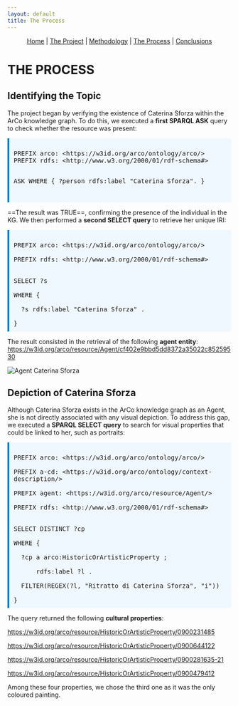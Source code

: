 ```yaml
---
layout: default
title: The Process
---
```


<div style="text-align: center; margin-bottom: 20px;">
  <a href="index.html">Home</a> |
  <a href="theproject">The Project</a> |
  <a href="methodology.html">Methodology</a> |
  <a href="theprocess.html">The Process</a> |
  <a href="conclusions.html">Conclusions</a>
</div>

# THE PROCESS

## Identifying the Topic

The project began by verifying the existence of Caterina Sforza within the ArCo knowledge graph. To do this, we executed a **first SPARQL ASK** query to check whether the resource was present:

<div style="border-left: 4px solid #007acc; background-color: #f0f8ff; padding: 10px; margin: 1em 0; font-family: monospace; white-space: pre-wrap;">
PREFIX arco: &lt;https://w3id.org/arco/ontology/arco/&gt;
PREFIX rdfs: &lt;http://www.w3.org/2000/01/rdf-schema#&gt;

ASK
WHERE {
  ?person rdfs:label "Caterina Sforza".
}
</div>

==The result was TRUE==, confirming the presence of the individual in the KG.
We then performed a **second SELECT query** to retrieve her unique IRI:

<div style="border-left: 4px solid #007acc; background-color: #f0f8ff; padding: 10px; margin: 1em 0; font-family: monospace; white-space: pre-wrap;">
PREFIX arco: &lt;https://w3id.org/arco/ontology/arco/&gt;<br>
PREFIX rdfs: &lt;http://www.w3.org/2000/01/rdf-schema#&gt;<br><br>
SELECT ?s<br>
WHERE {<br>
  ?s rdfs:label "Caterina Sforza" .<br>
}
</div>

The result consisted in the retrieval of the following **agent entity**: https://w3id.org/arco/resource/Agent/cf402e9bbd5dd8372a35022c85259530

![Agent Caterina Sforza](agent_caterina_arco)

## Depiction of Caterina Sforza

Although Caterina Sforza exists in the ArCo knowledge graph as an Agent, she is not directly associated with any visual depiction.
To address this gap, we executed a **SPARQL SELECT query** to search for visual properties that could be linked to her, such as portraits:

<div style="border-left: 4px solid #007acc; background-color: #f0f8ff; padding: 10px; margin: 1em 0; font-family: monospace; white-space: pre-wrap;">
PREFIX arco: &lt;https://w3id.org/arco/ontology/arco/&gt;<br>
PREFIX a-cd: &lt;https://w3id.org/arco/ontology/context-description/&gt;<br>
PREFIX agent: &lt;https://w3id.org/arco/resource/Agent/&gt;<br>
PREFIX rdfs: &lt;http://www.w3.org/2000/01/rdf-schema#&gt;<br><br>
SELECT DISTINCT ?cp<br>
WHERE {<br>
&nbsp;&nbsp;?cp a arco:HistoricOrArtisticProperty ;<br>
&nbsp;&nbsp;&nbsp;&nbsp;&nbsp;&nbsp;rdfs:label ?l .<br>
&nbsp;&nbsp;FILTER(REGEX(?l, "Ritratto di Caterina Sforza", "i"))<br>
}
</div>

The query returned the following **cultural properties**: 

https://w3id.org/arco/resource/HistoricOrArtisticProperty/0900231485

https://w3id.org/arco/resource/HistoricOrArtisticProperty/0900644122

https://w3id.org/arco/resource/HistoricOrArtisticProperty/0900281635-21

https://w3id.org/arco/resource/HistoricOrArtisticProperty/0900479412

Among these four properties, we chose the third one as it was the only coloured painting.
